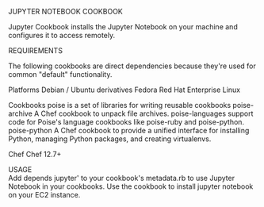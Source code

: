 	 	 	
JUPYTER NOTEBOOK COOKBOOK

 Jupyter Cookbook installs the Jupyter Notebook on your machine and configures it to access remotely.

REQUIREMENTS	

The following cookbooks are direct dependencies because they're used for common "default" functionality.

   Platforms
        Debian / Ubuntu derivatives
        Fedora
        Red Hat Enterprise Linux 	

   Cookbooks
	poise 	is a set of libraries for writing reusable cookbooks
        poise-archive  A Chef cookbook to unpack file archives.
        poise-languages support code for Poise's language cookbooks like poise-ruby and poise-python.    
        poise-python  A Chef cookbook 	to provide a unified interface for installing Python, managing 	Python packages, and           creating virtualenvs.

  Chef
        Chef 12.7+
	 	 	
USAGE	
   Add depends jupyter' to your cookbook's metadata.rb to use Jupyter Notebook in your cookbooks.
   Use the cookbook to install jupyter notebook on your EC2 instance.

